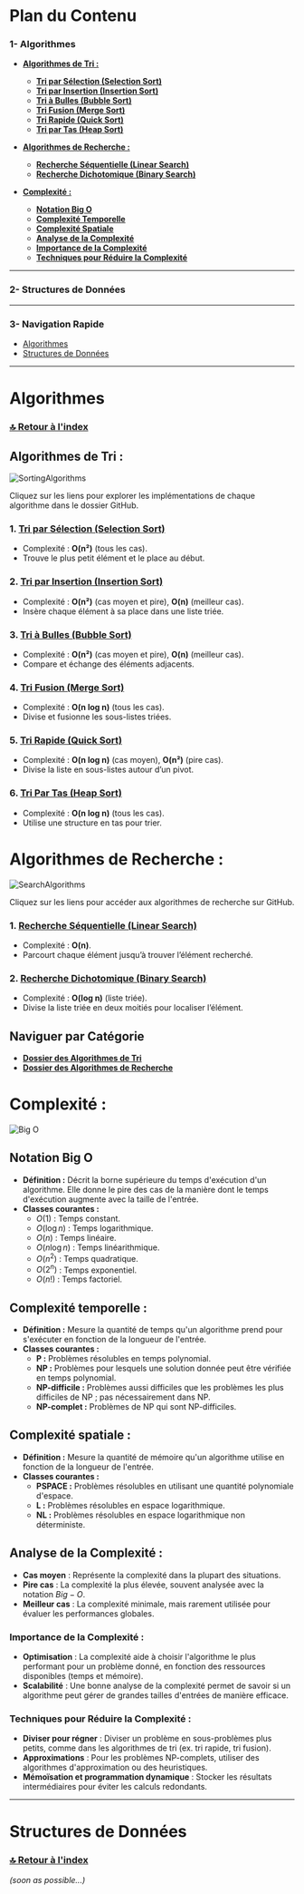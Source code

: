 # **Plan du Contenu**
### **1- Algorithmes**

- **[Algorithmes de Tri :](#algorithmes-de-tri-)**

  - **[Tri par Sélection (Selection Sort)](#1-tri-par-sélection-selection-sort)**
  - **[Tri par Insertion (Insertion Sort)](#2-tri-par-insertion-insertion-sort)**
  - **[Tri à Bulles (Bubble Sort)](#3-tri-à-bulles-bubble-sort)**
  - **[Tri Fusion (Merge Sort)](#4-tri-fusion-merge-sort)**
  - **[Tri Rapide (Quick Sort)](#5-tri-rapide-quick-sort)**
  - **[Tri par Tas (Heap Sort)](#6-tri-par-tas-heap-sort)**

- **[Algorithmes de Recherche :](#algorithmes-de-recherche-)**

  - **[Recherche Séquentielle (Linear Search)](#1-recherche-séquentielle-linear-search)**
  - **[Recherche Dichotomique (Binary Search)](#2-recherche-dichotomique-binary-search)**

- **[Complexité :](#complexité-)**

  - **[Notation Big O](#notation-big-o)**
  - **[Complexité Temporelle](#complexité-temporelle-)**
  - **[Complexité Spatiale](#complexité-spatiale-)**
  - **[Analyse de la Complexité](#analyse-de-la-complexité-)**
  - **[Importance de la Complexité](#importance-de-la-complexité-)**
  - **[Techniques pour Réduire la Complexité](#techniques-pour-réduire-la-complexité-)**

---

### **2- Structures de Données**

---

### **3- Navigation Rapide**
- [Algorithmes](#algorithmes)  
- [Structures de Données](#structures-de-données)  

---

# **Algorithmes**
### **[🔝 Retour à l'index](#plan-du-contenu)**

## **Algorithmes de Tri :**

![SortingAlgorithms](https://github.com/user-attachments/assets/fcc85d4a-6b51-47ab-af19-55aa6e5acdc4)

Cliquez sur les liens pour explorer les implémentations de chaque algorithme dans le dossier GitHub.

### 1. **[Tri par Sélection (Selection Sort)](https://github.com/mohamedtalhaouii/DSA/tree/60a1abcb85d3f3789b55baffd68a37738609b97c/Algorithmes/Tri%20(Sort)/1-%20Selection)**  
   - Complexité : **O(n²)** (tous les cas).  
   - Trouve le plus petit élément et le place au début.  

### 2. **[Tri par Insertion (Insertion Sort)](https://github.com/mohamedtalhaouii/DSA/tree/main/Algorithmes/Tri%20(Sort)/2-%20insertion)**

   - Complexité : **O(n²)** (cas moyen et pire), **O(n)** (meilleur cas).  
   - Insère chaque élément à sa place dans une liste triée.  


### 3. **[Tri à Bulles (Bubble Sort)](https://github.com/mohamedtalhaouii/DSA/tree/main/Algorithmes/Tri%20(Sort)/3-%20Bulles)**  
   - Complexité : **O(n²)** (cas moyen et pire), **O(n)** (meilleur cas).  
   - Compare et échange des éléments adjacents.

### 4. **[Tri Fusion (Merge Sort)](https://github.com/mohamedtalhaouii/DSA/tree/main/Algorithmes/Tri%20(Sort)/4-%20Fusion)**  
   - Complexité : **O(n log n)** (tous les cas).  
   - Divise et fusionne les sous-listes triées.  

### 5. **[Tri Rapide (Quick Sort)](https://github.com/mohamedtalhaouii/DSA/tree/main/Algorithmes/Tri%20(Sort)/5-%20Rapide)**  

   - Complexité : **O(n log n)** (cas moyen), **O(n²)** (pire cas).  
   - Divise la liste en sous-listes autour d’un pivot.  


### 6. **[Tri Par Tas (Heap Sort)](https://github.com/mohamedtalhaouii/DSA/tree/main/Algorithmes/Tri%20(Sort)/6-%20Tas)**  
   - Complexité : **O(n log n)** (tous les cas).  
   - Utilise une structure en tas pour trier.  


# **Algorithmes de Recherche :**

![SearchAlgorithms](https://github.com/user-attachments/assets/ee6619a3-ffc8-4515-9356-a13c5b89670b)

Cliquez sur les liens pour accéder aux algorithmes de recherche sur GitHub.  

### 1. **[Recherche Séquentielle (Linear Search)](https://github.com/mohamedtalhaouii/DSA/tree/main/Algorithmes/Recherche%20(Search)/Dichotomique)**  
   - Complexité : **O(n)**.  
   - Parcourt chaque élément jusqu’à trouver l’élément recherché.  

### 2. **[Recherche Dichotomique (Binary Search)](https://github.com/mohamedtalhaouii/DSA/tree/main/Algorithmes/Recherche%20(Search)/S%C3%A9quentielle)**  
   - Complexité : **O(log n)** (liste triée).  
   - Divise la liste triée en deux moitiés pour localiser l’élément.


## **Naviguer par Catégorie**
- **[Dossier des Algorithmes de Tri](https://github.com/mohamedtalhaouii/DSA/tree/main/Algorithmes/Tri%20(Sort))**
- **[Dossier des Algorithmes de Recherche](https://github.com/mohamedtalhaouii/DSA/tree/main/Algorithmes/Recherche%20(Search))**


# **Complexité :**

![Big O](https://github.com/user-attachments/assets/57769ee1-5e07-4060-adbd-2a8a26838fab)

## Notation Big O
- **Définition :** Décrit la borne supérieure du temps d'exécution d'un algorithme. Elle donne le pire des cas de la manière dont le temps d'exécution augmente avec la taille de l'entrée.
- **Classes courantes :** 
  -  $`O(1)`$ : Temps constant. 
  -  $`O(\log n)`$ : Temps logarithmique. 
  -  $`O(n)`$ : Temps linéaire. 
  -  $`O(n \log n)`$ : Temps linéarithmique. 
  -  $`O(n^2)`$ : Temps quadratique. 
  -  $`O(2^n)`$ : Temps exponentiel. 
  -  $`O(n!)`$ : Temps factoriel. 


## Complexité temporelle :
- **Définition :** Mesure la quantité de temps qu'un algorithme prend pour s'exécuter en fonction de la longueur de l'entrée. 
- **Classes courantes :** 
    -  **P :** Problèmes résolubles en temps polynomial. 
    -  **NP :** Problèmes pour lesquels une solution donnée peut être vérifiée en temps polynomial. 
    -  **NP-difficile :** Problèmes aussi difficiles que les problèmes les plus difficiles de NP ; pas nécessairement dans NP. 
    -  **NP-complet :** Problèmes de NP qui sont NP-difficiles. 

## Complexité spatiale :
- **Définition :** Mesure la quantité de mémoire qu'un algorithme utilise en fonction de la longueur de l'entrée. 
- **Classes courantes :** 
    -  **PSPACE :** Problèmes résolubles en utilisant une quantité polynomiale d'espace. 
    -  **L :** Problèmes résolubles en espace logarithmique. 
    -  **NL :** Problèmes résolubles en espace logarithmique non déterministe. 

## Analyse de la Complexité :
- **Cas moyen** : Représente la complexité dans la plupart des situations. 
- **Pire cas** : La complexité la plus élevée, souvent analysée avec la notation $`Big-O`$. 
- **Meilleur cas** : La complexité minimale, mais rarement utilisée pour évaluer les performances globales. 

### Importance de la Complexité :
- **Optimisation** : La complexité aide à choisir l'algorithme le plus performant pour un problème donné, en fonction des ressources disponibles (temps et mémoire). 
- **Scalabilité** : Une bonne analyse de la complexité permet de savoir si un algorithme peut gérer de grandes tailles d'entrées de manière efficace. 

### Techniques pour Réduire la Complexité :
- **Diviser pour régner** : Diviser un problème en sous-problèmes plus petits, comme dans les algorithmes de tri (ex. tri rapide, tri fusion). 
- **Approximations** : Pour les problèmes NP-complets, utiliser des algorithmes d'approximation ou des heuristiques. 
- **Mémoïsation et programmation dynamique** : Stocker les résultats intermédiaires pour éviter les calculs redondants.

---

# **Structures de Données**
### **[🔝 Retour à l'index](#plan-du-contenu)**
*(soon as possible...)*
